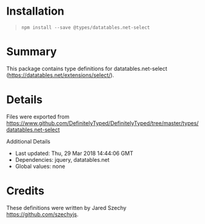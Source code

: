 # Installation
> `npm install --save @types/datatables.net-select`

# Summary
This package contains type definitions for datatables.net-select (https://datatables.net/extensions/select/).

# Details
Files were exported from https://www.github.com/DefinitelyTyped/DefinitelyTyped/tree/master/types/datatables.net-select

Additional Details
 * Last updated: Thu, 29 Mar 2018 14:44:06 GMT
 * Dependencies: jquery, datatables.net
 * Global values: none

# Credits
These definitions were written by Jared Szechy <https://github.com/szechyjs>.
